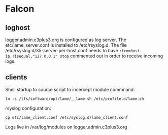 # Falcon

## loghost

logger.admin.c3plus3.org is configured as log server. The etc/lame_server.conf is installed to /etc/rsyslog.d. The file /etc/rsyslog.d/35-server-per-host.conf needs to have `:fromhost-ip,!isequal,"127.0.0.1" stop` commented out in order to receive incoming logs.

## clients

Shell startup to source script to incercept module commnand:
```
ln -s /lfs/software/opt/lame/__lame.sh /etc/profile.d/lame.sh
```

rsyslog configuration:
```
cp etc/lame_client.conf /etc/syslog.d/lame_client.conf
```

Logs live in /var/log/modules on logger.admin.c3plus3.org
